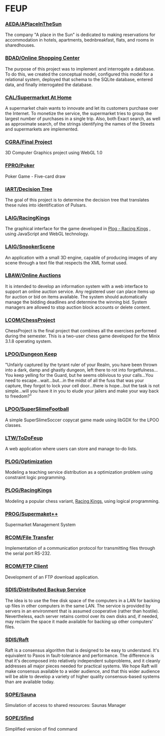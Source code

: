 # FEUP

### [AEDA/APlaceInTheSun](https://github.com/afonsobspinto/FEUP/tree/master/AEDA/APlaceInTheSun)
The company "A place in the Sun" is dedicated to making reservations for accommodation in hotels, apartments, bednbreakfast, flats, and rooms in sharedhouses.

### [BDAD/Online Shopping Center](https://github.com/afonsobspinto/FEUP/tree/master/BDAD/Online%20Shopping%20Center)
The purpose of this project was to implement and interrogate a database. To do this, we created the conceptual model, configured this model for a relational system, deployed that schema to the SQLite database, entered data, and finally interrogated the database.

### [CAL/Supermarket At Home](https://github.com/afonsobspinto/FEUP/tree/master/CAL/Supermarket%20At%20Home)
A supermarket chain wants to innovate and let its customers purchase over the Internet. 
To monetize the service, the supermarket tries to group the largest number of purchases in a single trip.
Also, both Exact search, as well as approximate search, of the strings identifying the names of the Streets and supermarkets are implemented.

### [CGRA/Final Project](https://github.com/afonsobspinto/FEUP/tree/master/CGRA/FinalProject)
3D Computer Graphics project using WebGL 1.0

### [FPRO/Poker](https://github.com/afonsobspinto/FEUP/tree/master/FPRO/Poker/src)
Poker Game - Five-card draw 

### [IART/Decision Tree](https://github.com/afonsobspinto/FEUP/tree/master/IART/Project)
The goal of this project is to determine the decision tree that translates these rules into identification of Pulsars.

### [LAIG/RacingKings](https://github.com/afonsobspinto/FEUP/tree/master/LAIG/RacingKings)
The graphical interface for the game developed in [Plog - Racing Kings](https://github.com/afonsobspinto/FEUP/tree/master/PLOG/RacingKings) , using JavaScript and WebGL technology.

### [LAIG/SnookerScene](https://github.com/afonsobspinto/FEUP/tree/master/LAIG/SnookerScene)
An application with a small 3D engine, capable of producing images of any scene through a text file that respects the XML format used.

### [LBAW/Online Auctions](https://github.com/afonsobspinto/FEUP/tree/master/LBAW)
It is intended to develop an information system with a web interface to support an online auction service. Any registered user can place items up for auction or bid on items available. The system should automatically manage the bidding deadlines and determine the winning bid. System managers are allowed to stop auction block accounts or delete content.

### [LCOM/ChessProject](https://github.com/afonsobspinto/FEUP/tree/master/LCOM)
 ChessProject is the final project that combines all the exercises performed during the semester. This is a two-user chess game developed for the Minix 3.1.8 operating system.

### [LPOO/Dungeon Keep](https://github.com/afonsobspinto/FEUP/tree/master/LPOO/Dungeon%20Keep) 
"Unfairly captured by the tyrant ruler of your Realm, you have been thrown into a dark, damp and ghastly dungeon, left there to rot into forgetfulness... You keep yelling for the Guard, but he seems oblivious to your calls...You need to escape...wait...but...in the midst of all the fuss that was your capture, they forgot to lock your cell door...there is hope...but the task is not simple...will you have it in you to elude your jailers and make your way back to freedom?"

### [LPOO/SuperSlimeFootball](https://github.com/afonsobspinto/FEUP/tree/master/LPOO/SuperSlimeSoccer)
A simple SuperSlimeSoccer copycat game made using libGDX for the LPOO classes.

### [LTW/ToDoFeup](https://github.com/afonsobspinto/FEUP/tree/master/LTW/ToDoFeup)
A web application where users can store and manage to-do lists.

### [PLOG/Optimization](https://github.com/afonsobspinto/FEUP/tree/master/PLOG/Optimization)
Modeling a teaching service distribution as a optimization problem using constraint logic programming.

### [PLOG/RacingKings](https://github.com/afonsobspinto/FEUP/tree/master/PLOG/RacingKings)
Modeling a popular chess variant, [Racing Kings](https://lichess.org/variant/racingKings), using logical programming.

### [PROG/Supermaket++](https://github.com/afonsobspinto/FEUP/tree/master/PROG/Supermaket++)
Supermarket Management System
	
### [RCOM/File Transfer](https://github.com/afonsobspinto/FEUP/tree/master/RCOM/File%20Transfer)
Implementation of a communication protocol for transmitting files through the serial port RS-232.

### [RCOM/FTP Client](https://github.com/afonsobspinto/FEUP/tree/master/RCOM/FTP%20Client)
Development of an FTP download application.

### [SDIS/Distributed Backup Service](https://github.com/afonsobspinto/FEUP/tree/master/SDIS/distributed%20backup%20service) 
The idea is to use the free disk space of the computers in a LAN for backing up files in other computers in the same LAN. The service is provided by servers in an environment that is assumed cooperative (rather than hostile). Nevertheless, each server retains control over its own disks and, if needed, may reclaim the space it made available for backing up other computers' files.

### [SDIS/Raft](https://github.com/afonsobspinto/FEUP/tree/master/SDIS/raft) 
Raft is a consensus algorithm that is designed to be easy to understand. It's equivalent to Paxos in fault-tolerance and performance. The difference is that it's decomposed into relatively independent subproblems, and it cleanly addresses all major pieces needed for practical systems. We hope Raft will make consensus available to a wider audience, and that this wider audience will be able to develop a variety of higher quality consensus-based systems than are available today.

### [SOPE/Sauna](https://github.com/afonsobspinto/FEUP/tree/master/SOPE/sauna) 
Simulation of access to shared resources: Saunas Manager

### [SOPE/Sfind](https://github.com/afonsobspinto/FEUP/tree/master/SOPE/sfind)
Simplified version of find command





